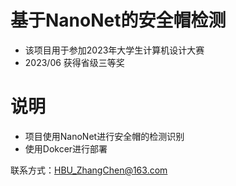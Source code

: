 # 基于NanoNet的安全帽检测
- 该项目用于参加2023年大学生计算机设计大赛
- 2023/06 获得省级三等奖

# 说明
- 项目使用NanoNet进行安全帽的检测识别
- 使用Dokcer进行部署

联系方式：HBU_ZhangChen@163.com
